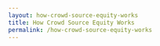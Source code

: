 ```yaml
---
layout: how-crowd-source-equity-works
title: How Crowd Source Equity Works
permalink: /how-crowd-source-equity-works
---
```



